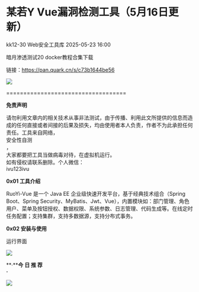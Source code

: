 #  某若Y Vue漏洞检测工具（5月16日更新）   
kk12-30  Web安全工具库   2025-05-23 16:00  
  
暗月渗透测试20 docker教程合集下载  
  
链接：https://pan.quark.cn/s/c73b1644be56  
  
![](https://mmbiz.qpic.cn/sz_mmbiz_png/8H1dCzib3Uibt2noW29F4ia2nGJ1ZichgG1eqnm6rIAzS3j1odl9Q3H09aeNEbHU1ziaHvSNSQPBbU1QsiaForkpibibpw/640?wx_fmt=png&from=appmsg "")  
  
===================================  
  
**免责声明**  
  
请勿利用文章内的相关技术从事非法测试，由于传播、利用此文所提供的信息而造成的任何直接或者间接的后果及损失，均由使用者本人负责，作者不为此承担任何责任。工具来自网络，  
安全性自测  
，  
大家都要把工具当做病毒对待，在虚拟机运行。  
如有侵权请联系删除。个人微信：  
ivu123ivu  
  
  
**0x01 工具介绍**  
  
RuoYi-Vue 是一个 Java EE 企业级快速开发平台，基于经典技术组合（Spring Boot、Spring Security、MyBatis、Jwt、Vue），内置模块如：部门管理、角色用户、菜单及按钮授权、数据权限、系统参数、日志管理、代码生成等。在线定时任务配置；支持集群，支持多数据源，支持分布式事务。  
  
**0x02 安装与使用**  
  
运行界面  
  
![](https://mmbiz.qpic.cn/sz_mmbiz_jpg/8H1dCzib3Uibt2noW29F4ia2nGJ1ZichgG1eL0tmvnmKCAKgQ41HEsicpIk2r4icD69EcRKgBwauIYK9X2AAJ1ANpKCQ/640?wx_fmt=jpeg&from=appmsg "")  
  
  
  
  
**·****今 日 推 荐**  
**·**  
  
![](https://mmbiz.qpic.cn/sz_mmbiz_png/8H1dCzib3Uibt2noW29F4ia2nGJ1ZichgG1eYWTBmAK7fSdayyZSEaDt5BuqMXbUtHyI9PPFEacdOfTz2PlbAT2sIQ/640?wx_fmt=png&from=appmsg "")  
  
  
  

